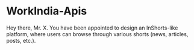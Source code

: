 # WorkIndia-Apis
Hey there, Mr. X. You have been appointed to design an InShorts-like platform, where users can browse through various shorts (news, articles, posts, etc.).
